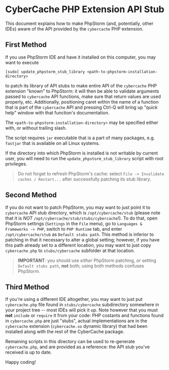 
CyberCache PHP Extension API Stub
=================================

This document explains how to make PhpStorm (and, potentially, other IDEs) aware of the
API provided by the `cybercache` PHP extension.

First Method
------------

If you use PhpStorm IDE and have it installed on this computer, you may want to execute

    [sudo] update_phpstorm_stub_library <path-to-phpstorm-installation-directory>

to patch its library of API stubs to make entire API of the `cybercache` PHP extension
"known" to PhpStorm: it will then be able to validate arguments passed to `cybercache`
API functions, make sure that return values are used properly, etc. Additionally,
positioning caret within the name of a function that is part of the `cybercache` API and
pressing Ctrl-Q will bring up "quick help" window with that function's documentation.

The `<path-to-phpstorm-installation-directory>` may be specified either with, or without
trailing slash.

The script requires `jar` executable that is a part of many packages, e.g. `fastjar` that
is available on all Linux systems.

If the directory into which PhpStorm is installed is not writable by current user, you
will need to run the `update_phpstorm_stub_library` script with root privileges.

> Do not forget to refresh PhpStorm's cache: select `File -> Invalidate caches / Restart...`
> after successfully patching its stub library.

Second Method
-------------

If you do not want to patch PhpStorm, you may want to just point it to `cybercache` API
stub directory, which is `/opt/cybercache/stub` (please note that it is *NOT*
`/opt/cybercache/stub/stubs/cybercache`!). To do that, open PhpStorm settings (`Settings`
in the `File` menu), go to `Languages & Frameworks -> PHP`, switch to `PHP Runtime` tab,
and enter `/opt/cybercache/stub` as `Default stubs path`. This method is inferior to
patching in that it necessary to alter a global setting; however, if you have this path
already set to a different location, you may want to just copy `cybercache.php` to
`stubs/cybercache` subfolder at that location.

> **IMPORTANT**: you should use *either* PhpStorm patching, *or* setting `Default stubs
> path`, **not** both; using both methods confuses PhpStorm.

Third Method
------------

If you're using a different IDE altogether, you may want to just put `cybercache.php` file
found in `stubs/cybercache` subdirectory somewhere in your project tree -- most IDEs will
pick it up. Note however that you must **not** `include` or `require` it from your code:
PHP costants and functions found in `cybercache.php` are just "stubs", actual
implementations are in the `cybercache` extension (`cybercache.so` dynamic library) that
had been installed along with the rest of the CyberCache package.

Remaining scripts in this directory can be used to re-generate `cybercache.php`, and
are provided as a reference: the API stub you've received is up to date.

Happy coding!
